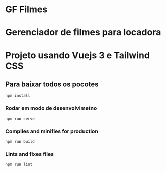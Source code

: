 # GF Filmes
# Gerenciador de filmes para locadora
# Projeto usando Vuejs 3 e Tailwind CSS

## Para baixar todos os pocotes
```
npm install
```

### Rodar em modo de desenvolvimetno
```
npm run serve
```

### Compiles and minifies for production
```
npm run build
```

### Lints and fixes files
```
npm run lint
```
